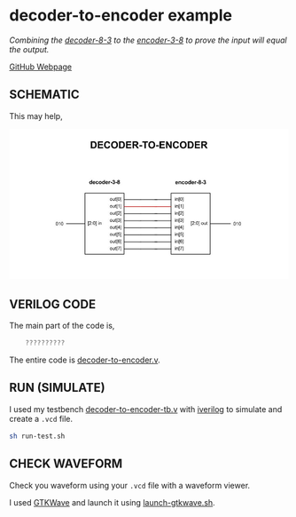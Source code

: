 # decoder-to-encoder example

_Combining the
[decoder-8-3](https://github.com/JeffDeCola/my-systemverilog-examples/tree/master/combinational-logic/decoders-and-encoders/decoder-8-3)
to the
[encoder-3-8](https://github.com/JeffDeCola/my-systemverilog-examples/tree/master/combinational-logic/decoders-and-encoders/encoder-3-8)
to prove the input will equal the output._

[GitHub Webpage](https://jeffdecola.github.io/my-systemverilog-examples/)

## SCHEMATIC

This may help,

![IMAGE - decoder-to-encoder.jpg - IMAGE](../../../docs/pics/decoder-to-encoder.jpg)

## VERILOG CODE

The main part of the code is,

```verilog
    ??????????
```

The entire code is
[decoder-to-encoder.v](decoder-to-encoder.v).

## RUN (SIMULATE)

I used my testbench
[decoder-to-encoder-tb.v](decoder-to-encoder-tb.v) with
[iverilog](https://github.com/JeffDeCola/my-cheat-sheets/tree/master/hardware/tools/simulation/iverilog-cheat-sheet)
to simulate and create a `.vcd` file.

```bash
sh run-test.sh
```

## CHECK WAVEFORM

Check you waveform using your `.vcd` file with a waveform viewer.

I used [GTKWave](https://github.com/JeffDeCola/my-cheat-sheets/tree/master/hardware/tools/simulation/gtkwave-cheat-sheet)
and launch it using
[launch-gtkwave.sh](launch-gtkwave.sh).
